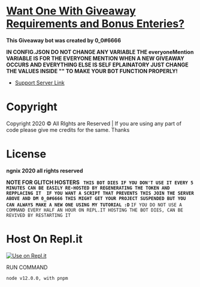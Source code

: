 # [Want One With Giveaway Requirements and Bonus Enteries?](https://github.com/Sail100/GIVEAWAY2)

**This Giveaway bot was created by 0_0#6666**

**IN CONFIG.JSON DO NOT CHANGE ANY VARIABLE THE everyoneMention VARIABLE IS FOR THE EVERYONE MENTION WHEN A NEW GIVEAWAY OCCURS AND EVERYTHING ELSE IS SELF EPLAINATORY JUST CHANGE THE VALUES 
INSIDE "" TO MAKE YOUR BOT FUNCTION PROPERLY!**
- [Support Server Link](https://discord.gg/H8RUUYZDK4)
# Copyright 
Copyright 2020 © All RIghts are Reserved | If you are using any part of code please give me credits for the same. Thanks

# License
**ngnix 2020 all rights reserved**

**NOTE FOR GLITCH HOSTERS 
`` THIS BOT DIES IF YOU DON'T USE IT EVERY 5 MINUTES CAN BE EASILY RE-HOSTED BY REGENERATING THE TOKEN AND REPPLACING IT 
IF YOU WANT A SCRIPT THAT PREVENTS THIS JOIN THE SERVER ABOVE AND DM 0_0#6666 THIS MIGHT GET YOUR PROJECT SUSPENDED BUT YOU CAN ALWAYS
MAKE A NEW ONE USING MY TUTORIAL :D``**
``IF YOU DO NOT USE A COMMAND EVERY HALF AN HOUR ON REPL.IT HOSTING THE BOT DIES, CAN BE REVIVED BY RESTARTING IT``

# Host On Repl.it
[![Use on Repl.it](https://repl.it/badge/github/ZeroDiscord/GiveawayBot)](https://repl.it/github/Sail100/GIVEAWAY2)

RUN COMMAND

`node v12.0.0, with pnpm`

